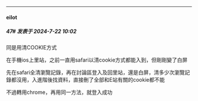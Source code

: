 ﻿
*****

####  eilot  
##### 47#       发表于 2024-7-22 10:02

同是用清COOKIE方式

在手機ios上里站，之前一直用safari以清cookie方式都能入到，但剛剛變了白屏

先在safari全清瀏覽記錄，再在討論區登入及回里站，還是白屏，清多少次瀏覽記錄都沒用，入進階後找資料，直接刪了全部和E站有關的cookie都不能

不過轉用chrome，再用同一方法，就登入成功

